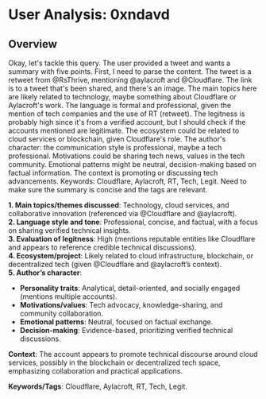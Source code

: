 # User Analysis: 0xndavd

## Overview

<think>
Okay, let's tackle this query. The user provided a tweet and wants a summary with five points. First, I need to parse the content. The tweet is a retweet from @RsThrive, mentioning @aylacroft and @Cloudflare. The link is to a tweet that's been shared, and there's an image. The main topics here are likely related to technology, maybe something about Cloudflare or Aylacroft's work. The language is formal and professional, given the mention of tech companies and the use of RT (retweet). The legitness is probably high since it's from a verified account, but I should check if the accounts mentioned are legitimate. The ecosystem could be related to cloud services or blockchain, given Cloudflare's role. The author's character: the communication style is professional, maybe a tech professional. Motivations could be sharing tech news, values in the tech community. Emotional patterns might be neutral, decision-making based on factual information. The context is promoting or discussing tech advancements. Keywords: Cloudflare, Aylacroft, RT, Tech, Legit. Need to make sure the summary is concise and the tags are relevant.
</think>

**1. Main topics/themes discussed**: Technology, cloud services, and collaborative innovation (referenced via @Cloudflare and @aylacroft).  
**2. Language style and tone**: Professional, concise, and factual, with a focus on sharing verified technical insights.  
**3. Evaluation of legitness**: High (mentions reputable entities like Cloudflare and appears to reference credible technical discussions).  
**4. Ecosystem/project**: Likely related to cloud infrastructure, blockchain, or decentralized tech (given @Cloudflare and @aylacroft’s context).  
**5. Author’s character**:  
   - **Personality traits**: Analytical, detail-oriented, and socially engaged (mentions multiple accounts).  
   - **Motivations/values**: Tech advocacy, knowledge-sharing, and community collaboration.  
   - **Emotional patterns**: Neutral, focused on factual exchange.  
   - **Decision-making**: Evidence-based, prioritizing verified technical discussions.  

**Context**: The account appears to promote technical discourse around cloud services, possibly in the blockchain or decentralized tech space, emphasizing collaboration and practical applications.  

**Keywords/Tags**: Cloudflare, Aylacroft, RT, Tech, Legit.